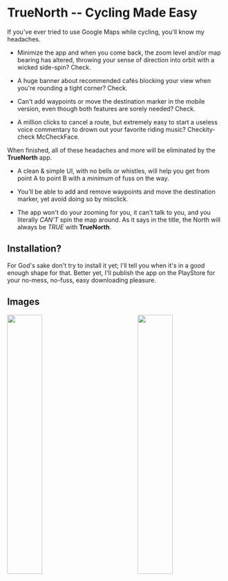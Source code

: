 # TrueNorth -- Cycling Made Easy

If you've ever tried to use Google Maps while cycling, you'll know my headaches.

* Minimize the app and when you come back, the zoom level and/or map bearing has altered, throwing your sense of direction into orbit with a wicked side-spin? Check.

* A huge banner about recommended cafés blocking your view when you're rounding a tight corner? Check.

* Can't add waypoints or move the destination marker in the mobile version, even though both features are sorely needed? Check.

* A million clicks to cancel a route, but extremely easy to start a useless voice commentary to drown out your favorite riding music? Checkity-check McCheckFace.

When finished, all of these headaches and more will be eliminated by the **TrueNorth** app.

* A clean & simple UI, with no bells or whistles, will help you get from point A to point B with a *minimum* of fuss on the way.

* You'll be able to add and remove waypoints and move the destination marker, yet avoid doing so by misclick. 

* The app won't do your zooming for you, it can't talk to you, and you literally *CAN'T* spin the map around. As it says in the title, the North will always be *TRUE* with **TrueNorth**.

## Installation?

For God's sake don't try to install it yet; I'll tell you when it's in a good enough shape for that. Better yet, I'll publish the app on the PlayStore for your no-mess, no-fuss, easy downloading pleasure.

## Images

<img align="left" width="40%" height="600" src="https://i.imgur.com/Cgiuzb7.jpg">
<img align="right" width="40%" height="600" src="https://i.imgur.com/nrE57e6.jpg">
